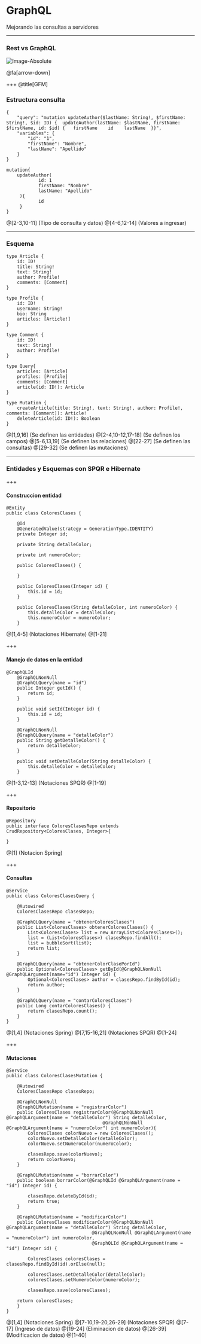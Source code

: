 
# GraphQL

Mejorando las consultas a servidores

---

### Rest vs GraphQL

![Image-Absolute](https://cdn-images-1.medium.com/max/600/1*f_XvFD7FvliMM74WHJ0vRQ.png)
  
@fa[arrow-down]

+++
@title[GFM]

### Estructura consulta

```
{
	"query": "mutation updateAuthor($lastName: String!, $firstName: String!, $id: ID) {  updateAuthor(lastName: $lastName, firstName: $firstName, id: $id) {   firstName    id    lastName  }}",
	"variables": {
		"id": "1",
		"firstName": "Nombre",
		"lastName": "Apellido"
	}
}

mutation{
  	updateAuthor(
    		id: 1
    		firstName: "Nombre"
    		lastName: "Apellido"
 	 ){
    		id
 	 }
}
```

@[2-3,10-11] (Tipo de consulta y datos)
@[4-6,12-14] (Valores a ingresar)

---

### Esquema

```
type Article {
    id: ID!
    title: String!
    text: String!
    author: Profile!
    comments: [Comment]
}

type Profile {
    id: ID!
    username: String!
    bio: String
    articles: [Article!]
}

type Comment {
    id: ID!
    text: String!
    author: Profile!
}

type Query{
	articles: [Article]
    profiles: [Profile]
    comments: [Comment]
    article(id: ID!): Article
}

type Mutation {
	createArticle(title: String!, text: String!, author: Profile!, comments: [Comment]): Article!
	deleteArticle(id: ID!): Boolean
}
```
@[1,9,16] (Se definen las entidades)
@[2-4,10-12,17-18] (Se definen los campos)
@[5-6,13,19] (Se definen las relaciones)
@[22-27] (Se definen las consultas)
@[29-32] (Se definen las mutaciones)

---

### Entidades y Esquemas con SPQR e Hibernate

+++
#### Construccion entidad
```
@Entity
public class ColoresClases {

	@Id
	@GeneratedValue(strategy = GenerationType.IDENTITY)
	private Integer id;
	
	private String detalleColor;
	
	private int numeroColor;
	
	public ColoresClases() {
	
	}
	
	public ColoresClases(Integer id) {
		this.id = id;
	}
	
	public ColoresClases(String detalleColor, int numeroColor) {
		this.detalleColor = detalleColor;
		this.numeroColor = numeroColor;
	}
```
@[1,4-5] (Notaciones Hibernate)
@[1-21]

+++
#### Manejo de datos en la entidad
```
@GraphQLId
	@GraphQLNonNull
	@GraphQLQuery(name = "id")
	public Integer getId() {
		return id;
	}

	public void setId(Integer id) {
		this.id = id;
	}

	@GraphQLNonNull
	@GraphQLQuery(name = "detalleColor")
	public String getDetalleColor() {
		return detalleColor;
	}

	public void setDetalleColor(String detalleColor) {
		this.detalleColor = detalleColor;
	}
```

@[1-3,12-13] (Notaciones SPQR)
@[1-19]

+++
#### Repositorio
```
@Repository
public interface ColoresClasesRepo extends CrudRepository<ColoresClases, Integer>{

}
```

@[1] (Notacion Spring)

+++
#### Consultas
```
@Service
public class ColoresClasesQuery {
	
	@Autowired
	ColoresClasesRepo clasesRepo;
	
	@GraphQLQuery(name = "obtenerColoresClases")
    public List<ColoresClases> obtenerColoresClases() {
		List<ColoresClases> list = new ArrayList<ColoresClases>();
		list = (List<ColoresClases>) clasesRepo.findAll();
		list = bubbleSort(list);
		return list;
	}
	
	@GraphQLQuery(name = "obtenerColorClasePorId")
	public Optional<ColoresClases> getById(@GraphQLNonNull @GraphQLArgument(name="id") Integer id) {
		Optional<ColoresClases> author = clasesRepo.findById(id);
		return author;
	}
	
	@GraphQLQuery(name = "contarColoresClases")
	public Long contarColoresClases() {
		return clasesRepo.count();
	}
}
```

@[1,4] (Notaciones Spring)
@[7,15-16,21] (Notaciones SPQR)
@[1-24]

+++
#### Mutaciones
```
@Service
public class ColoresClasesMutation {
	
	@Autowired
	ColoresClasesRepo clasesRepo;
	
	@GraphQLNonNull
	@GraphQLMutation(name = "registrarColor")
    public ColoresClases registrarColor(@GraphQLNonNull @GraphQLArgument(name = "detalleColor") String detalleColor,
    								@GraphQLNonNull @GraphQLArgument(name = "numeroColor") int numeroColor){
		ColoresClases colorNuevo = new ColoresClases();
		colorNuevo.setDetalleColor(detalleColor);
		colorNuevo.setNumeroColor(numeroColor);
		
		clasesRepo.save(colorNuevo);
        return colorNuevo;
    }
	
	@GraphQLMutation(name = "borrarColor")
	public boolean borrarColor(@GraphQLId @GraphQLArgument(name = "id") Integer id) {		
		
		clasesRepo.deleteById(id);
		return true;
	}
	
	@GraphQLMutation(name = "modificarColor")
	public ColoresClases modificarColor(@GraphQLNonNull @GraphQLArgument(name = "detalleColor") String detalleColor, 
								@GraphQLNonNull @GraphQLArgument(name = "numeroColor") int numeroColor, 
								@GraphQLId @GraphQLArgument(name = "id") Integer id) {
		
		ColoresClases coloresClases = clasesRepo.findById(id).orElse(null);
		
		coloresClases.setDetalleColor(detalleColor);
		coloresClases.setNumeroColor(numeroColor);
		
		clasesRepo.save(coloresClases);
		
    return coloresClases;
	}
}
```

@[1,4] (Notaciones Spring)
@[7-10,19-20,26-29] (Notaciones SPQR)
@[7-17] (Ingreso de datos)
@[19-24] (Eliminacion de datos)
@[26-39] (Modificacion de datos)
@[1-40]
